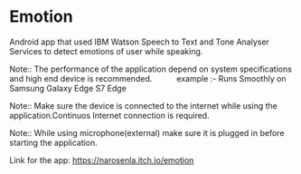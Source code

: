 # Emotion

Android app that used IBM Watson Speech to Text and Tone Analyser Services to detect emotions of user while speaking.

Note:: The performance of the application depend on system specifications and high end device is recommended.
           example :- Runs Smoothly on Samsung Galaxy Edge S7 Edge
 


Note:: Make sure the device is connected to the internet while using the application.Continuos Internet connection is required.



Note:: While using microphone(external) make sure it is plugged in before starting the application.

Link for the app: https://narosenla.itch.io/emotion
